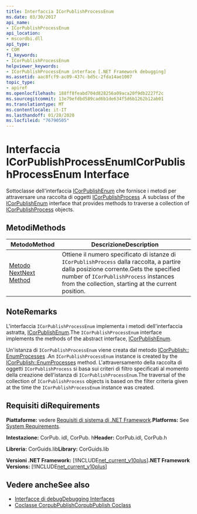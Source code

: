 ```yaml
---
title: Interfaccia ICorPublishProcessEnum
ms.date: 03/30/2017
api_name:
- ICorPublishProcessEnum
api_location:
- mscordbi.dll
api_type:
- COM
f1_keywords:
- ICorPublishProcessEnum
helpviewer_keywords:
- ICorPublishProcessEnum interface [.NET Framework debugging]
ms.assetid: aac8fcf9-ac09-437c-bd5c-2fda14ae1007
topic_type:
- apiref
ms.openlocfilehash: 188ff8feabd704d828256a09aca20f9db2227f2c
ms.sourcegitcommit: 13e79efdbd589cad6b1de634f5d6b1262b12ab01
ms.translationtype: MT
ms.contentlocale: it-IT
ms.lasthandoff: 01/28/2020
ms.locfileid: "76790505"
---
```

# <a name="icorpublishprocessenum-interface"></a><span data-ttu-id="c57bf-102">Interfaccia ICorPublishProcessEnum</span><span class="sxs-lookup"><span data-stu-id="c57bf-102">ICorPublishProcessEnum Interface</span></span>
<span data-ttu-id="c57bf-103">Sottoclasse dell'interfaccia [ICorPublishEnum](icorpublishenum-interface.md) che fornisce i metodi per attraversare una raccolta di oggetti [ICorPublishProcess](icorpublishprocess-interface.md) .</span><span class="sxs-lookup"><span data-stu-id="c57bf-103">A subclass of the [ICorPublishEnum](icorpublishenum-interface.md) interface that provides methods to traverse a collection of [ICorPublishProcess](icorpublishprocess-interface.md) objects.</span></span>  
  
## <a name="methods"></a><span data-ttu-id="c57bf-104">Metodi</span><span class="sxs-lookup"><span data-stu-id="c57bf-104">Methods</span></span>  
  
|<span data-ttu-id="c57bf-105">Metodo</span><span class="sxs-lookup"><span data-stu-id="c57bf-105">Method</span></span>|<span data-ttu-id="c57bf-106">Descrizione</span><span class="sxs-lookup"><span data-stu-id="c57bf-106">Description</span></span>|  
|------------|-----------------|  
|[<span data-ttu-id="c57bf-107">Metodo Next</span><span class="sxs-lookup"><span data-stu-id="c57bf-107">Next Method</span></span>](icorpublishprocessenum-next-method.md)|<span data-ttu-id="c57bf-108">Ottiene il numero specificato di istanze di `ICorPublishProcess` dalla raccolta, a partire dalla posizione corrente.</span><span class="sxs-lookup"><span data-stu-id="c57bf-108">Gets the specified number of `ICorPublishProcess` instances from the collection, starting at the current position.</span></span>|  
  
## <a name="remarks"></a><span data-ttu-id="c57bf-109">Note</span><span class="sxs-lookup"><span data-stu-id="c57bf-109">Remarks</span></span>  
 <span data-ttu-id="c57bf-110">L'interfaccia `ICorPublishProcessEnum` implementa i metodi dell'interfaccia astratta, [ICorPublishEnum](icorpublishenum-interface.md).</span><span class="sxs-lookup"><span data-stu-id="c57bf-110">The `ICorPublishProcessEnum` interface implements the methods of the abstract interface, [ICorPublishEnum](icorpublishenum-interface.md).</span></span>  
  
 <span data-ttu-id="c57bf-111">Un'istanza di `ICorPublishProcessEnum` viene creata dal metodo [ICorPublish:: EnumProcesses](icorpublish-enumprocesses-method.md) .</span><span class="sxs-lookup"><span data-stu-id="c57bf-111">An `ICorPublishProcessEnum` instance is created by the [ICorPublish::EnumProcesses](icorpublish-enumprocesses-method.md) method.</span></span> <span data-ttu-id="c57bf-112">L'attraversamento della raccolta di oggetti `ICorPublishProcess` si basa sui criteri di filtro specificati al momento della creazione dell'istanza di `ICorPublishProcessEnum`.</span><span class="sxs-lookup"><span data-stu-id="c57bf-112">The traversal of the collection of `ICorPublishProcess` objects is based on the filter criteria given at the time the `ICorPublishProcessEnum` instance was created.</span></span>  
  
## <a name="requirements"></a><span data-ttu-id="c57bf-113">Requisiti di</span><span class="sxs-lookup"><span data-stu-id="c57bf-113">Requirements</span></span>  
 <span data-ttu-id="c57bf-114">**Piattaforme:** vedere [Requisiti di sistema di .NET Framework](../../../../docs/framework/get-started/system-requirements.md).</span><span class="sxs-lookup"><span data-stu-id="c57bf-114">**Platforms:** See [System Requirements](../../../../docs/framework/get-started/system-requirements.md).</span></span>  
  
 <span data-ttu-id="c57bf-115">**Intestazione:** CorPub. idl, CorPub. h</span><span class="sxs-lookup"><span data-stu-id="c57bf-115">**Header:** CorPub.idl, CorPub.h</span></span>  
  
 <span data-ttu-id="c57bf-116">**Libreria:** CorGuids.lib</span><span class="sxs-lookup"><span data-stu-id="c57bf-116">**Library:** CorGuids.lib</span></span>  
  
 <span data-ttu-id="c57bf-117">**Versioni .NET Framework:** [!INCLUDE[net_current_v10plus](../../../../includes/net-current-v10plus-md.md)]</span><span class="sxs-lookup"><span data-stu-id="c57bf-117">**.NET Framework Versions:** [!INCLUDE[net_current_v10plus](../../../../includes/net-current-v10plus-md.md)]</span></span>  
  
## <a name="see-also"></a><span data-ttu-id="c57bf-118">Vedere anche</span><span class="sxs-lookup"><span data-stu-id="c57bf-118">See also</span></span>

- [<span data-ttu-id="c57bf-119">Interfacce di debug</span><span class="sxs-lookup"><span data-stu-id="c57bf-119">Debugging Interfaces</span></span>](debugging-interfaces.md)
- [<span data-ttu-id="c57bf-120">Coclasse CorpubPublish</span><span class="sxs-lookup"><span data-stu-id="c57bf-120">CorpubPublish Coclass</span></span>](corpubpublish-coclass.md)
